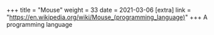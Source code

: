 +++
title = "Mouse"
weight = 33
date = 2021-03-06
[extra]
link = "https://en.wikipedia.org/wiki/Mouse_(programming_language)"
+++
A programming language

